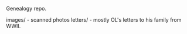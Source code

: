 
Genealogy repo.

images/ - scanned photos
letters/ - mostly OL's letters to his family from WWII.



